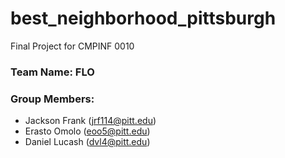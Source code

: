 # best_neighborhood_pittsburgh
Final Project for CMPINF 0010

### Team Name: FLO
### Group Members:
+ Jackson Frank (jrf114@pitt.edu)
+ Erasto Omolo (eoo5@pitt.edu)
+ Daniel Lucash (dvl4@pitt.edu)

